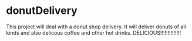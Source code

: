 # donutDelivery
This project will deal with a donut shop delivery. It will deliver donuts of all kinds and also delicous coffee and other hot drinks. DELICIOUS!!!!!!!!!!!!!!
